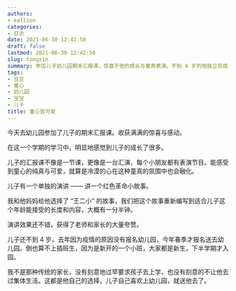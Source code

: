 ```yaml
---
authors:
- eallion
categories:
- 日志
date: 2021-06-30 12:42:50
draft: false
lastmod: 2021-06-30 12:42:50
slug: tongxin
summary: 参加儿子幼儿园期末汇报课，惊喜于他的成长与童真表演。不到 4 岁的他独立完成王二小故事演讲，获得广泛称赞。尊重孩子意愿选择入园，见证他在集体生活中的自然蜕变！
tags:
- 豆豆
- 童心
- 幼儿园
- 宝宝
- 儿子
title: 童心皆可爱
---
```

今天去幼儿园参加了儿子的期末汇报课。收获满满的惊喜与感动。

在这一个学期的学习中，明显地感觉到儿子的成长了很多。

儿子的汇报课不像是一节课，更像是一台汇演，每个小朋友都有表演节目。能感受到童心的纯真与可爱，就算是冷漠的心在这种童真的氛围中也会融化。

儿子有一个单独的演讲 —— 讲一个红色革命小故事。

我和他妈妈给他选择了 “王二小” 的故事，我们把这个故事重新编写到适合儿子这个年龄能接受的长度和内容，大概有一分半钟。

演讲效果还不错，获得了老师和家长的大量夸赞。

儿子还不到 4 岁。去年因为疫情的原因没有报名幼儿园，今年春季才报名送去幼儿园。倒也算不上插班生，因为是新开的一个小班，大家都是新生，下半学期才入园。

我不是那种传统的家长，没有刻意地过早要求孩子去上学，也没有刻意的不让他去过集体生活。这都是他自己的选择，儿子自己喜欢上幼儿园，就送他去了。